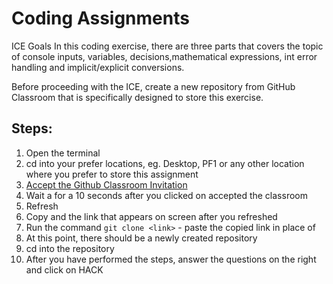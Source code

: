 # Coding Assignments

ICE Goals
In this coding exercise, there are three parts that covers the topic of console inputs, variables, decisions,mathematical expressions, int error handling and implicit/explicit conversions.

Before proceeding with the ICE, create a new repository from GitHub Classroom that is specifically designed to store this exercise.

## Steps:
1. Open the terminal
2. cd into your prefer locations, eg. Desktop, PF1 or any other location where you prefer to store this assignment
3. [Accept the Github Classroom Invitation](https://classroom.github.com/a/w3Swb20C)
4. Wait a for a 10 seconds after you clicked on accepted the classroom
5. Refresh
6. Copy and the link that appears on screen after you refreshed
7. Run the command ```git clone <link>``` - paste the copied link in place of <link>
8. At this point, there should be a newly created repository
9. cd into the repository
10. After you have performed the steps, answer the questions on the right and click on HACK